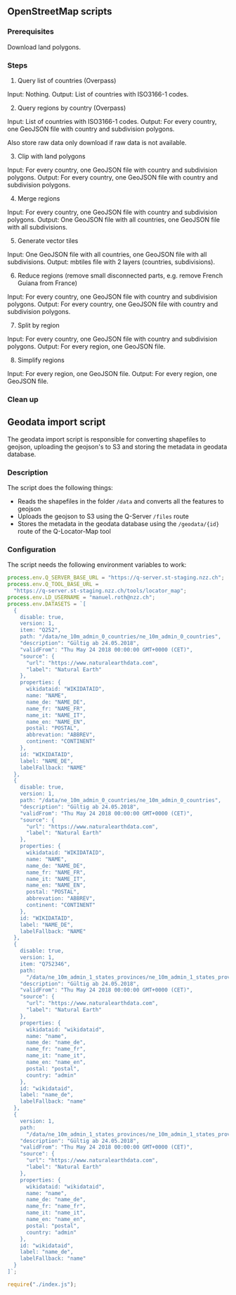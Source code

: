 ## OpenStreetMap scripts

### Prerequisites

Download land polygons.

### Steps

1. Query list of countries (Overpass)

Input: Nothing.
Output: List of countries with ISO3166-1 codes.

2. Query regions by country (Overpass)

Input: List of countries with ISO3166-1 codes.
Output: For every country, one GeoJSON file with country and subdivision polygons.

Also store raw data only download if raw data is not available.

3. Clip with land polygons

Input: For every country, one GeoJSON file with country and subdivision polygons.
Output: For every country, one GeoJSON file with country and subdivision polygons.

4. Merge regions

Input: For every country, one GeoJSON file with country and subdivision polygons.
Output: One GeoJSON file with all countries, one GeoJSON file with all subdivisions.

5. Generate vector tiles

Input: One GeoJSON file with all countries, one GeoJSON file with all subdivisions.
Output: mbtiles file with 2 layers (countries, subdivisions).

6. Reduce regions (remove small disconnected parts, e.g. remove French Guiana from France)

Input: For every country, one GeoJSON file with country and subdivision polygons.
Output: For every country, one GeoJSON file with country and subdivision polygons.

7. Split by region

Input: For every country, one GeoJSON file with country and subdivision polygons.
Output: For every region, one GeoJSON file.

8. Simplify regions

Input: For every region, one GeoJSON file.
Output: For every region, one GeoJSON file.

### Clean up

## Geodata import script

The geodata import script is responsible for converting shapefiles to geojson, uploading the geojson's to S3 and storing the metadata in geodata database.

### Description

The script does the following things:

- Reads the shapefiles in the folder `/data` and converts all the features to geojson
- Uploads the geojson to S3 using the Q-Server `/files` route
- Stores the metadata in the geodata database using the `/geodata/{id}` route of the Q-Locator-Map tool

### Configuration

The script needs the following environment variables to work:

```js
process.env.Q_SERVER_BASE_URL = "https://q-server.st-staging.nzz.ch";
process.env.Q_TOOL_BASE_URL =
  "https://q-server.st-staging.nzz.ch/tools/locator_map";
process.env.LD_USERNAME = "manuel.roth@nzz.ch";
process.env.DATASETS = `[
  {
    disable: true,
    version: 1,
    item: "Q252",
    path: "/data/ne_10m_admin_0_countries/ne_10m_admin_0_countries",
    "description": "Gültig ab 24.05.2018",
    "validFrom": "Thu May 24 2018 00:00:00 GMT+0000 (CET)",
    "source": {
      "url": "https://www.naturalearthdata.com",
      "label": "Natural Earth"
    },
    properties: {
      wikidataid: "WIKIDATAID",
      name: "NAME",
      name_de: "NAME_DE",
      name_fr: "NAME_FR",
      name_it: "NAME_IT",
      name_en: "NAME_EN",
      postal: "POSTAL",
      abbrevation: "ABBREV",
      continent: "CONTINENT"
    },
    id: "WIKIDATAID",
    label: "NAME_DE",
    labelFallback: "NAME"
  },
  {
    disable: true,
    version: 1,
    path: "/data/ne_10m_admin_0_countries/ne_10m_admin_0_countries",
    "description": "Gültig ab 24.05.2018",
    "validFrom": "Thu May 24 2018 00:00:00 GMT+0000 (CET)",
    "source": {
      "url": "https://www.naturalearthdata.com",
      "label": "Natural Earth"
    },
    properties: {
      wikidataid: "WIKIDATAID",
      name: "NAME",
      name_de: "NAME_DE",
      name_fr: "NAME_FR",
      name_it: "NAME_IT",
      name_en: "NAME_EN",
      postal: "POSTAL",
      abbrevation: "ABBREV",
      continent: "CONTINENT"
    },
    id: "WIKIDATAID",
    label: "NAME_DE",
    labelFallback: "NAME"
  },
  {
    disable: true,
    version: 1,
    item: "Q752346",
    path:
      "/data/ne_10m_admin_1_states_provinces/ne_10m_admin_1_states_provinces",
    "description": "Gültig ab 24.05.2018",
    "validFrom": "Thu May 24 2018 00:00:00 GMT+0000 (CET)",
    "source": {
      "url": "https://www.naturalearthdata.com",
      "label": "Natural Earth"
    },
    properties: {
      wikidataid: "wikidataid",
      name: "name",
      name_de: "name_de",
      name_fr: "name_fr",
      name_it: "name_it",
      name_en: "name_en",
      postal: "postal",
      country: "admin"
    },
    id: "wikidataid",
    label: "name_de",
    labelFallback: "name"
  },
  {
    version: 1,
    path:
      "/data/ne_10m_admin_1_states_provinces/ne_10m_admin_1_states_provinces",
    "description": "Gültig ab 24.05.2018",
    "validFrom": "Thu May 24 2018 00:00:00 GMT+0000 (CET)",
    "source": {
      "url": "https://www.naturalearthdata.com",
      "label": "Natural Earth"
    },
    properties: {
      wikidataid: "wikidataid",
      name: "name",
      name_de: "name_de",
      name_fr: "name_fr",
      name_it: "name_it",
      name_en: "name_en",
      postal: "postal",
      country: "admin"
    },
    id: "wikidataid",
    label: "name_de",
    labelFallback: "name"
  }
]`;

require("./index.js");
```
